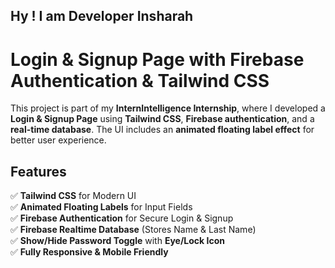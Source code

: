 ## Hy ! I am Developer Insharah
# Login & Signup Page with Firebase Authentication & Tailwind CSS

This project is part of my **InternIntelligence Internship**, where I developed a **Login & Signup Page** using **Tailwind CSS**, **Firebase authentication**, and a **real-time database**. The UI includes an **animated floating label effect** for better user experience.

## Features

✅ **Tailwind CSS** for Modern UI  
✅ **Animated Floating Labels** for Input Fields  
✅ **Firebase Authentication** for Secure Login & Signup  
✅ **Firebase Realtime Database** (Stores Name & Last Name)  
✅ **Show/Hide Password Toggle** with **Eye/Lock Icon**  
✅ **Fully Responsive & Mobile Friendly**  
